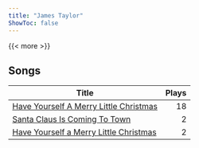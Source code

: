 ```yaml
---
title: "James Taylor"
ShowToc: false
---
```


{{< more >}}

## Songs
Title | Plays 
----- | -----: 
[Have Yourself A Merry Little Christmas](/songs/have-yourself-a-merry-little-christmas) | 18
[Santa Claus Is Coming To Town](/songs/santa-claus-is-coming-to-town) | 2
[Have Yourself a Merry Little Christmas](/songs/have-yourself-a-merry-little-christmas) | 2

